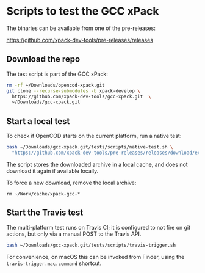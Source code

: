 # Scripts to test the GCC xPack

The binaries can be available from one of the pre-releases:

https://github.com/xpack-dev-tools/pre-releases/releases

## Download the repo

The test script is part of the GCC xPack:

```bash
rm -rf ~/Downloads/opencod-xpack.git
git clone --recurse-submodules -b xpack-develop \
  https://github.com/xpack-dev-tools/gcc-xpack.git  \
  ~/Downloads/gcc-xpack.git
```

## Start a local test

To check if OpenCOD starts on the current platform, run a native test:

```bash
bash ~/Downloads/gcc-xpack.git/tests/scripts/native-test.sh \
  "https://github.com/xpack-dev-tools/pre-releases/releases/download/experimental/"
```

The script stores the downloaded archive in a local cache, and
does not download it again if available locally.

To force a new download, remove the local archive:

```console
rm ~/Work/cache/xpack-gcc-*
```

## Start the Travis test

The multi-platform test runs on Travis CI; it is configured to not fire on
git actions, but only via a manual POST to the Travis API.

```bash
bash ~/Downloads/gcc-xpack.git/tests/scripts/travis-trigger.sh
```

For convenience, on macOS this can be invoked from Finder, using
the `travis-trigger.mac.command` shortcut.
